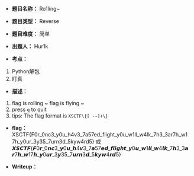 * **题目名称：** Ro1ling~

* **题目类型：** Reverse

* **题目难度：** 简单

* **出题人：** Hur1k

* **考点：**  

1. Python解包
2. 盯真

* **描述：** 
1. flag is rolling ~ flag is flying ~ 
2. press `q` to quit
3. tips: The flag format is `XSCTF\{[ -~]+\}`

* **flag：** XSCTF{F0r_0nc3_y0u_h4v3_7a57ed_flight_y0u_w1ll_w4lk_7h3_3ar7h_w17h_y0ur_3y35_7urn3d_5kyw4rd5} 或 𝙓𝙎𝘾𝙏𝙁{𝙁0𝙧_0𝙣𝙘3_𝙮0𝙪_𝙝4𝙫3_7𝙖57𝙚𝙙_𝙛𝙡𝙞𝙜𝙝𝙩_𝙮0𝙪_𝙬1𝙡𝙡_𝙬4𝙡𝙠_7𝙝3_3𝙖𝙧7𝙝_𝙬17𝙝_𝙮0𝙪𝙧_3𝙮35_7𝙪𝙧𝙣3𝙙_5𝙠𝙮𝙬4𝙧𝙙5}

* **Writeup：** 
